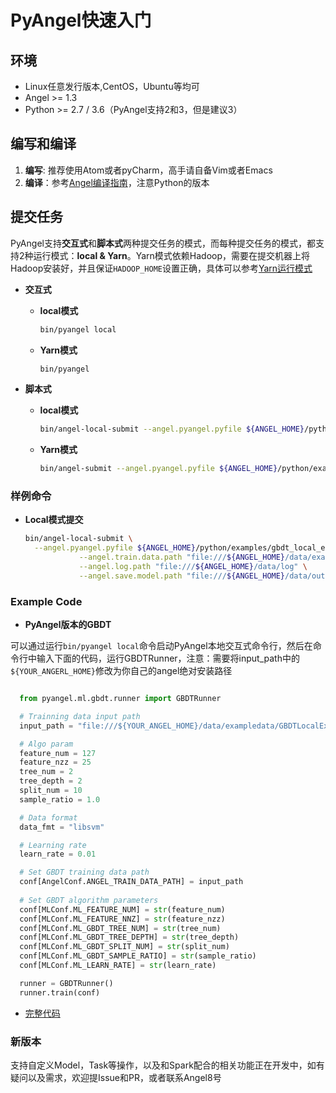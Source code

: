 # PyAngel快速入门

## 环境

* Linux任意发行版本,CentOS，Ubuntu等均可
* Angel >= 1.3
* Python >= 2.7 / 3.6（PyAngel支持2和3，但是建议3）

## 编写和编译

1. **编写**: 推荐使用Atom或者pyCharm，高手请自备Vim或者Emacs
2. **编译**：参考[Angel编译指南](../deploy/source_compile.md)，注意Python的版本


## 提交任务

PyAngel支持**交互式**和**脚本式**两种提交任务的模式，而每种提交任务的模式，都支持2种运行模式：**local & Yarn**。Yarn模式依赖Hadoop，需要在提交机器上将Hadoop安装好，并且保证`HADOOP_HOME`设置正确，具体可以参考[Yarn运行模式](../deploy/run_on_yarn.md)

- **交互式**

	* **local模式**

		```bash
		bin/pyangel local
		```
	* **Yarn模式**

		```bash
		bin/pyangel
		```

- **脚本式**

  - **local模式**

    ```bash
	bin/angel-local-submit --angel.pyangel.pyfile ${ANGEL_HOME}/python/examples/gbdt_local_example/py
	```

  - **Yarn模式**
	
	```bash
	bin/angel-submit --angel.pyangel.pyfile ${ANGEL_HOME}/python/examples/gbdt_example.py
	```



### **样例命令**

* **Local模式提交**

  ```bash
  bin/angel-local-submit \
    --angel.pyangel.pyfile ${ANGEL_HOME}/python/examples/gbdt_local_example.py \
			  --angel.train.data.path "file:///${ANGEL_HOME}/data/exampledata/GBDTLocalExampleData/agaricus.txt.train" \
			  --angel.log.path "file:///${ANGEL_HOME}/data/log" \
			  --angel.save.model.path "file:///${ANGEL_HOME}/data/output"
	```

### Example Code

* **PyAngel版本的GBDT**
    
可以通过运行`bin/pyangel local`命令启动PyAngel本地交互式命令行，然后在命令行中输入下面的代码，运行GBDTRunner，注意：需要将input_path中的`${YOUR_ANGERL_HOME}`修改为你自己的angel绝对安装路径    

  ```Python

    from pyangel.ml.gbdt.runner import GBDTRunner

	# Trainning data input path
	input_path = "file:///${YOUR_ANGEL_HOME}/data/exampledata/GBDTLocalExampleData/agaricus.txt.train"

    # Algo param
    feature_num = 127
    feature_nzz = 25
    tree_num = 2
    tree_depth = 2
    split_num = 10
    sample_ratio = 1.0

    # Data format
    data_fmt = "libsvm"

    # Learning rate
    learn_rate = 0.01

    # Set GBDT training data path
    conf[AngelConf.ANGEL_TRAIN_DATA_PATH] = input_path
    
    # Set GBDT algorithm parameters
    conf[MLConf.ML_FEATURE_NUM] = str(feature_num)
    conf[MLConf.ML_FEATURE_NNZ] = str(feature_nzz)
    conf[MLConf.ML_GBDT_TREE_NUM] = str(tree_num)
    conf[MLConf.ML_GBDT_TREE_DEPTH] = str(tree_depth)
    conf[MLConf.ML_GBDT_SPLIT_NUM] = str(split_num)
    conf[MLConf.ML_GBDT_SAMPLE_RATIO] = str(sample_ratio)
    conf[MLConf.ML_LEARN_RATE] = str(learn_rate)

    runner = GBDTRunner()
    runner.train(conf)
   ```

* [完整代码](../../angel-ps/examples/src/main/python/gbdt_example.py)

### 新版本

支持自定义Model，Task等操作，以及和Spark配合的相关功能正在开发中，如有疑问以及需求，欢迎提Issue和PR，或者联系Angel8号
